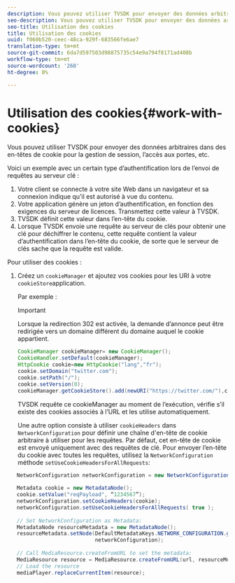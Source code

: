 ```yaml
---
description: Vous pouvez utiliser TVSDK pour envoyer des données arbitraires dans des en-têtes de cookie pour la gestion de session, l’accès aux portes, etc.
seo-description: Vous pouvez utiliser TVSDK pour envoyer des données arbitraires dans des en-têtes de cookie pour la gestion de session, l’accès aux portes, etc.
seo-title: Utilisation des cookies
title: Utilisation des cookies
uuid: f060b520-ceec-48ca-929f-683566fe6ae7
translation-type: tm+mt
source-git-commit: 6da7d597503d98875735c54e9a794f8171ad408b
workflow-type: tm+mt
source-wordcount: '268'
ht-degree: 0%

---
```



# Utilisation des cookies{#work-with-cookies}

Vous pouvez utiliser TVSDK pour envoyer des données arbitraires dans des en-têtes de cookie pour la gestion de session, l’accès aux portes, etc.

Voici un exemple avec un certain type d’authentification lors de l’envoi de requêtes au serveur clé :

1. Votre client se connecte à votre site Web dans un navigateur et sa connexion indique qu’il est autorisé à vue du contenu.
1. Votre application génère un jeton d’authentification, en fonction des exigences du serveur de licences. Transmettez cette valeur à TVSDK.
1. TVSDK définit cette valeur dans l’en-tête du cookie.
1. Lorsque TVSDK envoie une requête au serveur de clés pour obtenir une clé pour déchiffrer le contenu, cette requête contient la valeur d’authentification dans l’en-tête du cookie, de sorte que le serveur de clés sache que la requête est valide.

Pour utiliser des cookies :

1. Créez un `cookieManager` et ajoutez vos cookies pour les URI à votre `cookieStore`application.

   Par exemple :

   >[!IMPORTANT]
   >
   >Lorsque la redirection 302 est activée, la demande d’annonce peut être redirigée vers un domaine différent du domaine auquel le cookie appartient.

   ```java
   CookieManager cookieManager= new CookieManager(); 
   CookieHandler.setDefault(cookieManager);  
   HttpCookie cookie=new HttpCookie("lang","fr"); 
   cookie.setDomain("twitter.com");  
   cookie.setPath("/"); 
   cookie.setVersion(0); 
   cookieManager.getCookieStore().add(newURI("https://twitter.com/"),cookie);
   ```

   TVSDK requête ce cookieManager au moment de l’exécution, vérifie s’il existe des cookies associés à l’URL et les utilise automatiquement.

   Une autre option consiste à utiliser `cookieHeaders` dans `NetworkConfiguration` pour définir une chaîne d&#39;en-tête de cookie arbitraire à utiliser pour les requêtes. Par défaut, cet en-tête de cookie est envoyé uniquement avec des requêtes de clé. Pour envoyer l’en-tête du cookie avec toutes les requêtes, utilisez la `NetworkConfiguration` méthode `setUseCookieHeadersForAllRequests`:

```java
   NetworkConfiguration networkConfiguration = new NetworkConfiguration(); 
    
   Metadata cookie = new MetadataNode(); 
   cookie.setValue("reqPayload", “1234567”); 
   networkConfiguration.setCookieHeaders(cookie); 
   networkConfiguration.setUseCookieHeadersForAllRequests( true ); 
    
   // Set NetworkConfiguration as Metadata:                                                                   
   MetadataNode resourceMetadata = new MetadataNode(); 
   resourceMetadata.setNode(DefaultMetadataKeys.NETWORK_CONFIGURATION.getValue(),  
                            networkConfiguration); 
    
   // Call MediaResource.createFromURL to set the metadata: 
   MediaResource resource = MediaResource.createFromURL(url, resourceMetadata); 
   // Load the resource 
   mediaPlayer.replaceCurrentItem(resource);
```
